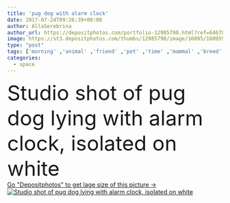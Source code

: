 ```yaml
---
title: 'pug dog with alarm clock'
date: 2017-07-24T09:26:39+00:00
author: AllaSerebrina
author_url: https://depositphotos.com/portfolio-12985790.html?ref=64678756
image: https://st3.depositphotos.com/thumbs/12985790/image/16095/160959104/api_thumb_450.jpg?forcejpeg=true
type: "post"
tags: ['morning' ,'animal' ,'friend' ,'pet' ,'time' ,'mammal' ,'breed' ,'canine' ,'dog' ,'lying' ,'pedigree' ,'pedigreed' ,'purebred' ,'friendly' ,'furry' ,'fluffy' ,'pug' ,'Isolated On White' ,'copy space' ,'Studio Shot' ,'domestic animal' ,'Alarm clock' ]
categories: 
  - space
---
```

<div aling="center">
            <font size="60"> Studio shot of pug dog lying with alarm clock, isolated on white</font>   
</div>
<div>
    <a href='https://st3.depositphotos.com/thumbs/12985790/image/16095/160959104/api_thumb_450.jpg?forcejpeg=true?ref=64678756' target=_blank > Go "Depositphotos" to get lage size of this picture ->
        <img href='https://st3.depositphotos.com/thumbs/12985790/image/16095/160959104/api_thumb_450.jpg?forcejpeg=true?ref=64678756' src='https://st3.depositphotos.com/12985790/16095/i/950/depositphotos_160959104-stock-photo-pug-dog-with-alarm-clock.jpg?forcejpeg=true' alt='Studio shot of pug dog lying with alarm clock, isolated on white' >
    </a>
</div>
